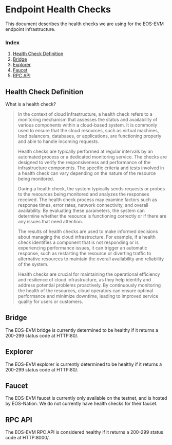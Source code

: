 # Endpoint Health Checks
This document describes the health checks we are using for the EOS-EVM endpoint infrastructure.

### Index
1. [Health Check Definition](#health-check-definition)
1. [Bridge](#bridge)
1. [Explorer](#explorer)
1. [Faucet](#faucet)
1. [RPC API](#rpc-api)

## Health Check Definition
What is a health check?
> In the context of cloud infrastructure, a health check refers to a monitoring mechanism that assesses the status and availability of various components within a cloud-based system. It is commonly used to ensure that the cloud resources, such as virtual machines, load balancers, databases, or applications, are functioning properly and able to handle incoming requests.
>
> Health checks are typically performed at regular intervals by an automated process or a dedicated monitoring service. The checks are designed to verify the responsiveness and performance of the infrastructure components. The specific criteria and tests involved in a health check can vary depending on the nature of the resource being monitored.
>
> During a health check, the system typically sends requests or probes to the resources being monitored and analyzes the responses received. The health check process may examine factors such as response times, error rates, network connectivity, and overall availability. By evaluating these parameters, the system can determine whether the resource is functioning correctly or if there are any issues that need attention.
>
> The results of health checks are used to make informed decisions about managing the cloud infrastructure. For example, if a health check identifies a component that is not responding or is experiencing performance issues, it can trigger an automatic response, such as restarting the resource or diverting traffic to alternative resources to maintain the overall availability and reliability of the system.
>
> Health checks are crucial for maintaining the operational efficiency and resilience of cloud infrastructure, as they help identify and address potential problems proactively. By continuously monitoring the health of the resources, cloud operators can ensure optimal performance and minimize downtime, leading to improved service quality for users or customers.

## Bridge
The EOS-EVM bridge is currently determined to be healthy if it returns a 200-299 status code at HTTP:80/.

## Explorer
The EOS-EVM explorer is currently determined to be healthy if it returns a 200-299 status code at HTTP:80/.

## Faucet
The EOS-EVM faucet is currently only available on the testnet, and is hosted by EOS-Nation. We do not currently have health checks for their faucet.

## RPC API
The EOS-EVM RPC API is considered healthy if it returns a 200-299 status code at HTTP:8000/.
